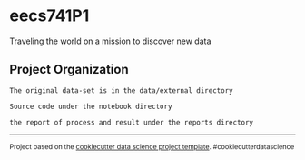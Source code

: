 eecs741P1
==============================

Traveling the world on a mission to discover new data

Project Organization
------------

    The original data-set is in the data/external directory
    
    Source code under the notebook directory
    
    the report of process and result under the reports directory
    
    
--------

<p><small>Project based on the <a target="_blank" href="https://drivendata.github.io/cookiecutter-data-science/">cookiecutter data science project template</a>. #cookiecutterdatascience</small></p>
